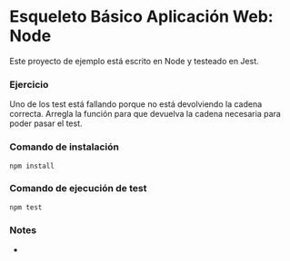 # Esqueleto Básico Aplicación Web: Node
Este proyecto de ejemplo está escrito en Node y testeado en Jest.

### Ejercicio
Uno de los test está fallando porque no está devolviendo la cadena correcta. Arregla la función para que devuelva la cadena necesaria para poder pasar el test.

### Comando de instalación
`npm install`

### Comando de ejecución de test
`npm test`

### Notes
- 